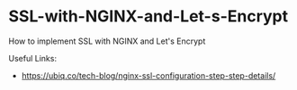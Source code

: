 # SSL-with-NGINX-and-Let-s-Encrypt
How to implement SSL with NGINX and Let's Encrypt





Useful Links:

- https://ubiq.co/tech-blog/nginx-ssl-configuration-step-step-details/
